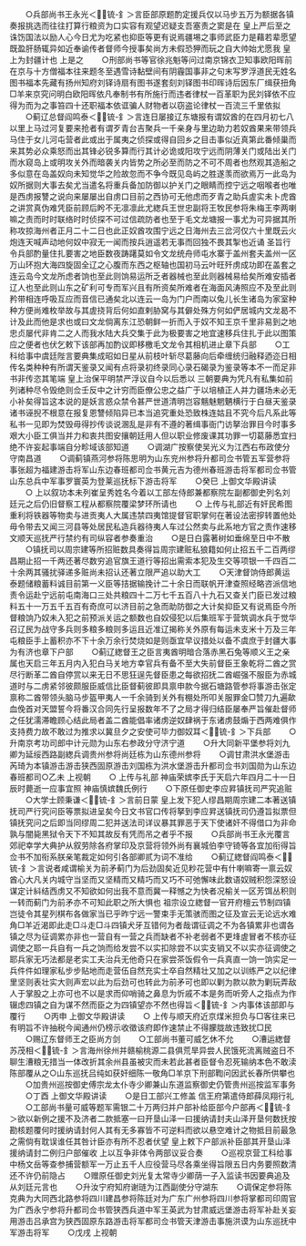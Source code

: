 <!-- { "loadSidebar": true } -->
　　○兵部尚书王永光＜锍-釒＞言臣部原题酌定援兵仅以马步五万为额据各镇奏报挑选而往往打算行粮资为口实容有观望迟疑支吾塞责之窦是在  皇上严后至之诛饬国法以励人心今日尤为吃紧也抑臣等更有说焉疆埸之事师武臣力是藉若辈愿望既盈肝肠辄异如近奉谕传者督师今授事矣尚方未假恐狎而玩之自大帅始尤愿我  皇上为封疆计也  上是之
　　○刑部尚书等官徐兆魁等问过南京锦衣卫知事欧阳晖前在京与十方僧福本往来题冬至遇雪诗黏壁间有阴霾国事非之句末写罗浮道民无姓名图书福本先藏有扬州知府刘铎诗扇有图书遂套刻刘铎图书印晖诗后因东厂缉获扭角□羊来京究问明白欧阳晖依凡奉制书有所施行而违者律杖一百革职为民刘铎依不应得为而为之事笞四十还职福本依诓骗人财物者以窃盗论律杖一百流三千里依拟
　　○蓟辽总督阎鸣泰＜锍-釒＞言连日屡接辽东塘报有谓奴酋的在四月初七八以里上马过河复要来抢者有谓歹青台吉聚兵一千亲身与里边助力若奴酋果来带领兵马住于女儿河屯营者此或出于属夷之侦探或得自回乡之目击事似近真第此番倾巢而来其势必众乘怒而出其锋必锐多算而行其计必诡或阳攻宁远而阴薄关门或陆出关门而水窥岛上或明攻关外而暗袭关内皆势之所必至而防之不可不周者也然观其造船之多似意在岛盖奴向未知觉华之险故忽而不争今既见岛屿之胜遂羡而欲焉万一此岛为奴所据则大事去矣尤当遣名将重兵备加防御以护关门之眼睛而控宁远之咽喉者也唯是西虏报讐之说向来屡屡出自虏口目前之西协可无他虑而歹青之助兵虗实未卜虎酋之讲赏真伪难凭臣前顾后盻不无凛凛此尤緫兵王世忠副将王牧民参将朱梅王李两喇嘛之责而时时联络时时侦探不可过信疏防者也至于毛文龙塘报一事尤为可异据其所称攻掠海州者正月二十二日也此正奴酋攻围宁远之日海州去三岔河仅六十里既云火炮连天喊声动地何奴中寂无一闻而按兵逍遥若无事而回独不畏其掣也近诵  圣旨行令兵部酌量住扎要害之地臣数夜踌躇莫如令文龙统舟师屯水寨于盖州套夫盖州一区万山环抱大海四旋固全辽之心腹而东西之枢轴也国初马云叶旺歼虏成功即在盖套之连云岛今文龙所虑者饷也至此则饷易运所乏者器械也至此则器械易给矣所难安插者辽人也至此则山东之矿利可专而军兴且有所资矣所难者在海面风涛照应不及至此则矜带相连呼吸互应而音信已通矣北以连云一岛为门户而南以兔儿长生诸岛为家室种种方便尚难枚举故与其虗挠背后何如直剌胁窝与其僻处殊方何如俨居城内文龙曷不计及此而他是求也或曰文龙倘离东江恐朝鲜一折而入于奴不知王京千里非易到之地忠贞屡代非肯二之人而我水陆大兵交集于此为极要害之地宜速移兵住扎于此以图策应之便者也伏乞敕下该部再加酌议即移檄毛文龙令其相机进止章下兵部
　　○工科给事中虞廷陛言要典集成昭如日星从前枝叶斩尽葛藤向后牵缠统归融释迺迩日相传名类种种有所谓天鉴录又闻有点将录初终录同心录石碣录为鉴录等本不一而足非书非传恣其笔端  皇上治保平明禁严浮议自今以后悉以  三朝要典为凭凡有私集如前列诸种尽令毁绝则佥壬反中之计穷而臣僚公忠之益广于以培植正人并力疆场未必无小补矣得旨这本说的是妖言惑众禁令甚严世道清明岂容魑魅魍魉横行于白昼天鉴录诸书诬掜不根意在报复恩讐倾陷异已本当追究重处恐致株连姑且不究今后凡系此等私书一见即为焚毁毋得抄传谈说溷乱是非有不遵的著缉事衙门访拏治罪目今时事多艰大小臣工俱当并力和衷共图安攘朝廷用人但以职业修废课其功罪一切葛藤悉宜扫绝不许妄起事端自分畛域该部知道
　　○调湖广按察使吴光义为江西右布政使分守南昌道
　　○调蓟镇燕河参将陈思明为山东兖州参将升都司佥书管五军营参将事张超为福建游击将军山东边春班都司佥书黄元吉为德州春班游击将军都司佥书管山东总兵中军事罗寰英为登莱巡抚标下游击将军
　　○癸巳  上御文华殿讲读
　　○  上以叙功本未列崔呈秀姓名今着以工部左侍郎兼都察院左副都御史列名刘廷元之后仍旧督察工程从都察院覆梁梦环所请也
　　○  上传与礼部近有奸民希图重利将铁器等物卖与进贡夷人大属违禁四夷馆提督官职掌何在著设法密摉转置他处毋令带去又闻三河县等处居民私造兵器待夷人车过公然卖与此系地方官之责作速移文顺天巡抚严行禁约有司纵容者参奏重治
　　○是日白露著树如垂绵至日中不散
　　○镇抚司以周宗建等所招赃数具奏得旨周宗建赃私狼籍如何止招五千二百两缪昌期止招一千两还著尽数穷追官旗王道行等招出需索本犯及生交等项银一千四百二十余两其骚扰驿递多赃尚未招认还著立限严追以助大工
　　○天津督饷侍郎黄运泰题储粮蓄料诚目前第一义臣等拮据输挽计二十余日而联帆开津查照经略咨派信地责令运赴宁远前屯南海口三处共粮四十二万七千五百八十九石又查关门臣已发过粮料五十一万五千五百有奇庶可以济目前之急而助防御之大计矣抑臣又有说焉臣今所督粮饷乃奴未入犯之前预派关运之额数也自奴侵犯以后集班军于营筑调水兵于觉华召辽民为战守多兵则多粮多粮则多运且近准辽揭称关外原有每运未支米十万及三年屯粮臣手上蓄积亦不下十余万余行焚烧如是则亟宜早议措处以备不虞庶于封疆大事为有济也章下户部
　　○蓟辽緫督王之臣言夷酋明暗合落赤黑石兔等顺义王之亲属也天启三年五月内入犯白马关地方幸官兵有备不至大失前督臣王象乾将二酋之赏尽行断革二酋自停赏以来无日不思狂逞先督臣患之每欲招抚二酋崛强不服臣为赤城道时与二虏紧邻彼颇服臣威信比臣督蓟彼即具禀申款今据石塘路管参将事游击张定禀称二酋带领头脑马步盔甲夷人一千余骑到关外有棚处所叩关服罪金□赞刀九遍歃血俛首对天盟誓今将番汉合同先行呈报数年不了之局才得归结臣屡奉严旨催赴督师之任犹濡滞瞻顾心结此局者盖二酋能倡率诸虏逆奴肆祸于东诸虏鼓煽于西两难俱作支持费力故不敢过为推求以冀旦夕之安使可毕力御奴耳＜锍-釒＞下兵部
　　○升南京考功司郎中计元勋为山东右参政分守济宁道
　　○升大同新平堡参将刘九卿为延绥西路副緫兵调贵州参将尚廷栋为山东德州参将
　　○调甘肃洪水堡游击芮琦为本镇游击游击狭西固原游击刘国栋为洪水堡游击升都司佥书刘国勋为山东边春班都司○乙未  上视朝
　　○  上传与礼部  神庙荣嫔李氏于天启六年四月二十一日辰时薨逝一应事宜照  神庙慎嫔魏氏例行
　　○下原任御史李应昇镇抚司严究追赃
　　○大学士顾秉谦＜锍-釒＞言前日蒙  皇上发下犯人缪昌期周宗建二本著送镇抚司严行究问臣等票拟进呈矣今日文书官口传将拏到李应昇送镇抚司仍遵旨拟票但镇抚究问之后即当同缪周二犯并送法司详议暴其罪恶于天下使诸奸不得借口为非命孰与闇毙黑狱令天下不知其故反有凭而吊之者乎不报
　　○兵部尚书王永光覆言  郊祀幸学大典护从叙劳除各府掌印及京营将领外尚有襄城伯李守锜等各宜加衔得旨佥书不加衔系朕亲笔裁定如何引各部卿贰为词不准给
　　○蓟辽緫督阎鸣泰＜锍-釒＞言说者咸谓榆关为前矛蓟门为后劲固矣近见粆花营中有什喇嘛寄一禀云奴酋心大凡关内城守当坚而又坚精而又精巧而又巧不可弛懈味此数语奴贼积怨深怒设谋定计紏结西虏又不知欲如何出我不意而冀一释憾之为快者况榆关一区芳饵丛积则一转而蓟门为前矛亦不可知此职之所大惧也  祖宗设立緫督一官开府檀云节制四镇岂徒令其星列棋布各做家当已乎昨宁远一警束手无策骇而图之征及宣云无论远水难角□羊近渴即此走□斗走□斗四镇犬牙互错何为者哉谓征调之不为各镇累非也谓各镇之尽为征调累亦非也一营自有一营之兵而缺者不补老弱者不更埄虗冒者不核亦征调使之耶一兵自有一兵之饷而给发尝不以实扣除尝不以实支销又不以实亦征调使之耶兵家无巧法都是老实工夫治兵无他奇只在家尝茶饭假令一兵真直一饷一饷实足一兵件件如理家私步步贴地而走营伍自然充实士卒自然精壮又加之以训练严之以纪律里坚则表壮实大则声宏以此为后劲可也转此为前矛可也即以剿为款以款为剿玩弄敌人于掌股之上亦可也不以是求而仰哨骑之鼻息为忻戚不本是务而听旁人之指点为作辍虑四镇之自为谋不然而臣之为四镇望亦不然也得旨＜锍-釒＞内事体该部即与覆行
　　○丙申  上御文华殿讲读
　　○  上传与顺天府近京煤米担负与□客往来已有明旨不许抽税今闻通州仍榜示收徵该府即作速禁止不得朦胧故违致扰□民
　　○赐辽东督师王之臣尚方剑
　　○工部尚书董可威乞休不允
　　○漕运緫督苏茂相＜锍-釒＞言海州徐州并赣榆桃源二县俱荒旱异尝人民饿死流离贼盗日不聊生漕粮无措当一体改折其余州县虽被灾而未若此甚者臣督令忍死输纳本色不敢渎陈部覆从之○山东巡抚吕纯如获奸细陈一敬角□羊京下刑部鞫问因武长春所供攀也
　　○加贵州巡按御史傅宗龙太仆寺少卿兼山东道监察御史仍管贵州巡按监军事务
　　○丁酉  上御文华殿讲读
　　○是日工部兴工修盖  信王府第遣侍郎薛凤翔行礼
　　○工部尚书量可威等题军需银二十万两归并户部补给臣部今户部再＜锍-釒＞欲以新例之援不及济者二款抵塞一曰开垦山泽一曰援纳请封夫山泽开垦何数抚按勘核题覆何时援纳请封何人其有无多寡皆不可逆料而欲以悬空难计之物抵目前最急之需倘有耽误谁任其咎计臣亦有所不忍者伏望  皇上敕下户部派补臣部其开垦山泽援纳请封二例归户部催收  上以互争非体令两部议妥合奏
　　○巡视京营工科给事中杨文岳等查参捕营额军一万止五千人应役营马尽各乘坐得旨限五日内务要照数清还不许仍前隐占
　　○赠原任御史刘光复太常寺少卿荫一子入监读书因要典追及从刘廷元言也
　　○升汝宁府知府谢琏为江西副使分守湖东
　　○调保定参将陈克典为大同西北路参将四川建昌参将陈廷对为广东广州参将四川参将掌都司印周官为广西永宁参将升都司佥书管狭西兵道中军王英武为甘肃威远堡游击将军补赴关妄用游击吕承宫为狭西固原东路游击将军都司佥书管天津游击事施洪谟为山东巡抚中军游击将军
　　○戊戌  上视朝
